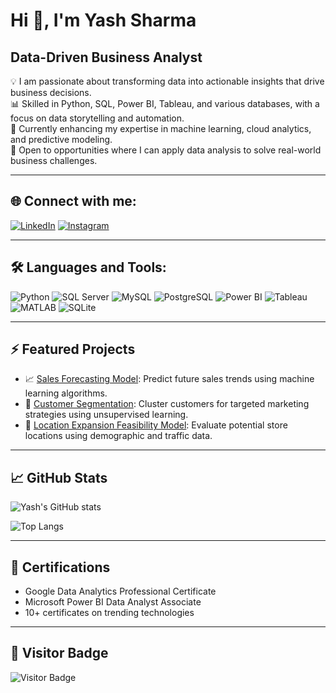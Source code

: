 # Hi 👋, I'm Yash Sharma

## Data-Driven Business Analyst

💡 I am passionate about transforming data into actionable insights that drive business decisions.  
📊 Skilled in Python, SQL, Power BI, Tableau, and various databases, with a focus on data storytelling and automation.  
🌱 Currently enhancing my expertise in machine learning, cloud analytics, and predictive modeling.  
🚀 Open to opportunities where I can apply data analysis to solve real-world business challenges.

---

## 🌐 Connect with me:
[![LinkedIn](https://img.shields.io/badge/LinkedIn-blue?logo=linkedin&logoColor=white)](https://www.linkedin.com/in/yashsharmays3/)
[![Instagram](https://img.shields.io/badge/Instagram-E4405F?logo=instagram&logoColor=white)](https://www.instagram.com/your-instagram/)

---

## 🛠️ Languages and Tools:
![Python](https://img.shields.io/badge/Python-3776AB?logo=python&logoColor=white)
![SQL Server](https://img.shields.io/badge/SQL%20Server-CC2927?logo=microsoft-sql-server&logoColor=white)
![MySQL](https://img.shields.io/badge/MySQL-4479A1?logo=mysql&logoColor=white)
![PostgreSQL](https://img.shields.io/badge/PostgreSQL-336791?logo=postgresql&logoColor=white)
![Power BI](https://img.shields.io/badge/Power%20BI-F2C811?logo=powerbi&logoColor=black)
![Tableau](https://img.shields.io/badge/Tableau-E97627?logo=tableau&logoColor=white)
![MATLAB](https://img.shields.io/badge/MATLAB-0076A8?logo=mathworks&logoColor=white)
![SQLite](https://img.shields.io/badge/SQLite-003B57?logo=sqlite&logoColor=white)

---

## ⚡ Featured Projects
- 📈 [Sales Forecasting Model](https://github.com/your-repo): Predict future sales trends using machine learning algorithms.
- 🛒 [Customer Segmentation](https://github.com/your-repo): Cluster customers for targeted marketing strategies using unsupervised learning.
- 🏪 [Location Expansion Feasibility Model](https://github.com/your-repo): Evaluate potential store locations using demographic and traffic data.

---

## 📈 GitHub Stats
![Yash's GitHub stats](https://github-readme-stats.vercel.app/api?username=YashSharmaYS&show_icons=true&theme=dark)

![Top Langs](https://github-readme-stats.vercel.app/api/top-langs/?username=YashSharmaYS&layout=compact&theme=dark)

---

## 🏅 Certifications
- Google Data Analytics Professional Certificate
- Microsoft Power BI Data Analyst Associate
- 10+ certificates on trending technologies

---

## 🚀 Visitor Badge
![Visitor Badge](https://visitor-badge.laobi.icu/badge?page_id=YashSharmaYS.YashSharmaYS)
